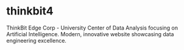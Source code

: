 # thinkbit4
ThinkBit Edge Corp - University Center of Data Analysis focusing on Artificial Intelligence. Modern, innovative website showcasing data engineering excellence.
